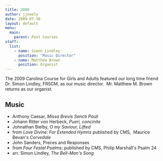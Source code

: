 ```yaml
---
title: 2009
author: jjneely
date: 2009-07-30
layout: default
menu:
  main:
    parent: Past Courses
staff:
  list:
    - name: Simon Lindley
      position: "Music Director"
    - name: Matthew Brown
      position: Organist
---
```

The 2009 Carolina Course for Girls and Adults featured our long time friend Dr.
Simon Lindley, FRSCM, as our music director.  Mr. Matthew M. Brown returns as
our organist.

## Music

  * Anthony Caesar, *Missa Brevis Sancti Pauli*
  * Johann Ritter von Herbeck, *Pueri, concinite*
  * Johnathan Bielby, *O my Saviour, Lifted*
  * from *Love Divine: For Extended Hymns* published by CMS,  Maurice Bevan's *Corvedale*
  * John Sanders, Preces and Responses
  * from *Four Festal Psalms*; published by CMS, Philip Marshall's Psalm 24
  * arr. Simon Lindley, *The Bell-Man's Song*
